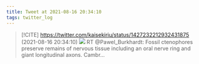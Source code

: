 ```yaml
---
title: Tweet at 2021-08-16 20:34:10
tags: twitter_log
---
```


> [!CITE] https://twitter.com/kaisekiriu/status/1427232212932431875 (2021-08-16 20:34:10)
> ![](https://twitter.com/kaisekiriu/status/1427232212932431875)
> RT @Pawel_Burkhardt: Fossil ctenophores preserve remains of nervous tissue including an oral nerve ring and giant longitudinal axons. Cambr…
